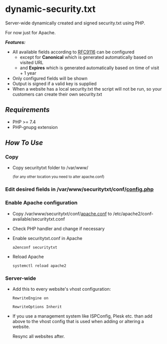 # dynamic-security.txt

Server-wide dynamically created and signed security.txt using PHP.

For now just for Apache.

***Features:***
- All available fields according to [RFC9116](https://www.rfc-editor.org/rfc/rfc9116) can be configured
  - except for **Canonical** which is generated automatically based on visited URL
  - and **Expires** which is generated automatically based on time of visit + 1 year
- Only configured fields will be shown
- Output is signed if a valid key is supplied
- When a website has a local security.txt the script will not be run, so your customers can create their own security.txt

## _Requirements_

- PHP >= 7.4
- PHP-gnupg extension

## _How To Use_

### Copy

- Copy securitytxt folder to /var/www/

  <sup>(for any other location you need to alter apache.conf)</sup>

### Edit desired fields in /var/www/securitytxt/conf/[config.php](securitytxt/conf/config.php)

### Enable Apache configuration

* Copy /var/www/securitytxt/conf/[apache.conf](securitytxt/conf/apache.conf) to /etc/apache2/conf-available/securitytxt.conf

* Check PHP handler and change if necessary

* Enable securitytxt.conf in Apache

  ```a2enconf securitytxt```

* Reload Apache

  ```systemctl reload apache2```

### Server-wide

- Add this to every website's vhost configuration:

  ```RewriteEngine on```
  
  ```RewriteOptions Inherit```

- If you use a management system like ISPConfig, Plesk etc. than add above to the vhost config that is used when adding or altering a website.

  Resync all websites after.
